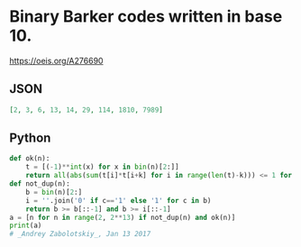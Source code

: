 # Binary Barker codes written in base 10\.
https://oeis.org/A276690
## JSON
```JSON
[2, 3, 6, 13, 14, 29, 114, 1810, 7989]
```
## Python
```Python
def ok(n):
    t = [(-1)**int(x) for x in bin(n)[2:]]
    return all(abs(sum(t[i]*t[i+k] for i in range(len(t)-k))) <= 1 for k in range(1, len(t)))
def not_dup(n):
    b = bin(n)[2:]
    i = ''.join('0' if c=='1' else '1' for c in b)
    return b >= b[::-1] and b >= i[::-1]
a = [n for n in range(2, 2**13) if not_dup(n) and ok(n)]
print(a)
# _Andrey Zabolotskiy_, Jan 13 2017
```
